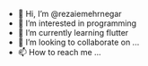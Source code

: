 - 👋 Hi, I’m @rezaiemehrnegar
- 👀 I’m interested in programming
- 🌱 I’m currently learning flutter
- 💞️ I’m looking to collaborate on ...
- 📫 How to reach me ...

<!---
rezaiemehrnegar/rezaiemehrnegar is a ✨ special ✨ repository because its `README.md` (this file) appears on your GitHub profile.
You can click the Preview link to take a look at your changes.
--->
